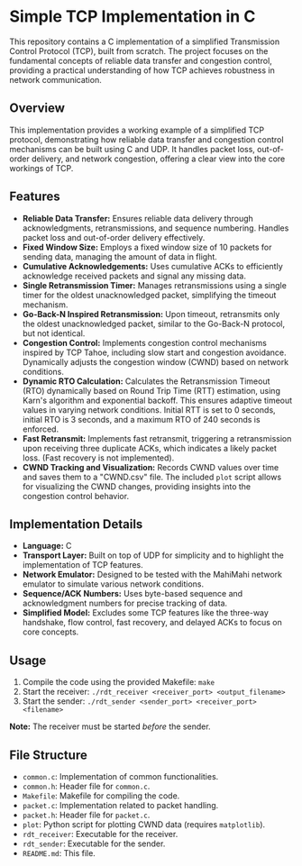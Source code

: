 # Simple TCP Implementation in C

This repository contains a C implementation of a simplified Transmission Control Protocol (TCP), built from scratch. The project focuses on the fundamental concepts of reliable data transfer and congestion control, providing a practical understanding of how TCP achieves robustness in network communication.

## Overview

This implementation provides a working example of a simplified TCP protocol, demonstrating how reliable data transfer and congestion control mechanisms can be built using C and UDP.  It handles packet loss, out-of-order delivery, and network congestion, offering a clear view into the core workings of TCP.

## Features

* **Reliable Data Transfer:** Ensures reliable data delivery through acknowledgments, retransmissions, and sequence numbering.  Handles packet loss and out-of-order delivery effectively.
* **Fixed Window Size:** Employs a fixed window size of 10 packets for sending data, managing the amount of data in flight.
* **Cumulative Acknowledgements:**  Uses cumulative ACKs to efficiently acknowledge received packets and signal any missing data.
* **Single Retransmission Timer:**  Manages retransmissions using a single timer for the oldest unacknowledged packet, simplifying the timeout mechanism.
* **Go-Back-N Inspired Retransmission:** Upon timeout, retransmits only the oldest unacknowledged packet, similar to the Go-Back-N protocol, but not identical.
* **Congestion Control:** Implements congestion control mechanisms inspired by TCP Tahoe, including slow start and congestion avoidance.  Dynamically adjusts the congestion window (CWND) based on network conditions.
* **Dynamic RTO Calculation:**  Calculates the Retransmission Timeout (RTO) dynamically based on Round Trip Time (RTT) estimation, using Karn's algorithm and exponential backoff. This ensures adaptive timeout values in varying network conditions. Initial RTT is set to 0 seconds, initial RTO is 3 seconds, and a maximum RTO of 240 seconds is enforced.
* **Fast Retransmit:** Implements fast retransmit, triggering a retransmission upon receiving three duplicate ACKs, which indicates a likely packet loss. (Fast recovery is not implemented).
* **CWND Tracking and Visualization:** Records CWND values over time and saves them to a "CWND.csv" file.  The included `plot` script allows for visualizing the CWND changes, providing insights into the congestion control behavior.


## Implementation Details

* **Language:** C 
* **Transport Layer:** Built on top of UDP for simplicity and to highlight the implementation of TCP features.
* **Network Emulator:** Designed to be tested with the MahiMahi network emulator to simulate various network conditions.
* **Sequence/ACK Numbers:** Uses byte-based sequence and acknowledgment numbers for precise tracking of data.
* **Simplified Model:**  Excludes some TCP features like the three-way handshake, flow control, fast recovery, and delayed ACKs to focus on core concepts.



## Usage

1. Compile the code using the provided Makefile: `make`
2. Start the receiver:  `./rdt_receiver <receiver_port> <output_filename>`
3. Start the sender: `./rdt_sender <sender_port> <receiver_port> <filename>`


**Note:**  The receiver must be started *before* the sender.


## File Structure

* `common.c`: Implementation of common functionalities.
* `common.h`: Header file for `common.c`.
* `Makefile`: Makefile for compiling the code.
* `packet.c`: Implementation related to packet handling.
* `packet.h`: Header file for `packet.c`.
* `plot`: Python script for plotting CWND data (requires `matplotlib`).
* `rdt_receiver`: Executable for the receiver.
* `rdt_sender`: Executable for the sender.
* `README.md`: This file.
